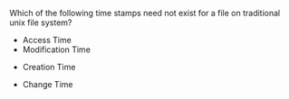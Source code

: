 Which of the following time stamps need not exist for a file on traditional unix file system?
* Access Time
* Modification Time
+ Creation Time
* Change Time
